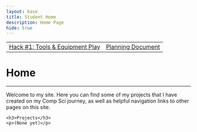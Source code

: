 ```yaml
---
layout: base
title: Student Home 
description: Home Page
hide: true
---
```


<div>
    <table>
        <tr>
            <td> <a href="/alex_2025/hacks/hack1"> Hack #1: Tools & Equipment Play</a></td>
            <td> <a href="/alex_2025/planning"> Planning Document</a></td>           
        </tr>
    </table>
</div>

# Home
---

<div>
    <p> 
        Welcome to my site. Here you can find some of my projects that I have created on my Comp Sci journey, as well as helpful navigation links to other pages on this site.
    </p>

    <h3>Projects</h3>
    <p>(None yet)</p>
</div>

